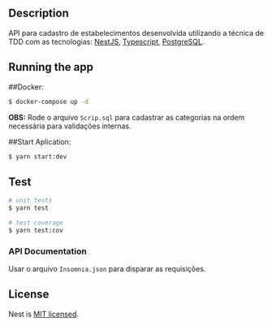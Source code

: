 ## Description
API para cadastro de estabelecimentos desenvolvida utilizando a técnica de TDD com as tecnologias: [NestJS](https://nestjs.com/), [Typescript](https://www.typescriptlang.org/), [PostgreSQL](https://www.postgresql.org/).

## Running the app

##Docker:
```bash
$ docker-compose up -d
```
**OBS:**
Rode o arquivo `Scrip.sql` para cadastrar as categorias na ordem necessária para validações internas.


##Start Aplication:
```bash
$ yarn start:dev
```

## Test

```bash
# unit tests
$ yarn test

# test coverage
$ yarn test:cov
```

### API Documentation
Usar o arquivo `Insomnia.json` para disparar as requisições.

## License
Nest is [MIT licensed](LICENSE).
